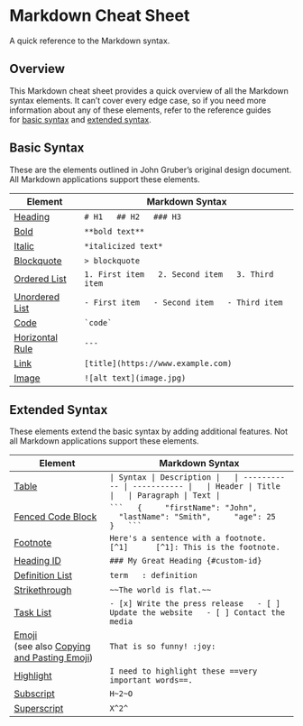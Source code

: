 # Markdown Cheat Sheet

A quick reference to the Markdown syntax.

## Overview[](https://www.markdownguide.org/cheat-sheet/#overview)

This Markdown cheat sheet provides a quick overview of all the Markdown syntax elements. It can’t cover every edge case, so if you need more information about any of these elements, refer to the reference guides for [basic syntax](https://www.markdownguide.org/basic-syntax/) and [extended syntax](https://www.markdownguide.org/extended-syntax/).

## Basic Syntax[](https://www.markdownguide.org/cheat-sheet/#basic-syntax)

These are the elements outlined in John Gruber’s original design document. All Markdown applications support these elements.

|Element|Markdown Syntax|
|---|---|
|[Heading](https://www.markdownguide.org/basic-syntax/#headings)|`# H1   ## H2   ### H3`|
|[Bold](https://www.markdownguide.org/basic-syntax/#bold)|`**bold text**`|
|[Italic](https://www.markdownguide.org/basic-syntax/#italic)|`*italicized text*`|
|[Blockquote](https://www.markdownguide.org/basic-syntax/#blockquotes-1)|`> blockquote`|
|[Ordered List](https://www.markdownguide.org/basic-syntax/#ordered-lists)|`1. First item   2. Second item   3. Third item   `|
|[Unordered List](https://www.markdownguide.org/basic-syntax/#unordered-lists)|`- First item   - Second item   - Third item   `|
|[Code](https://www.markdownguide.org/basic-syntax/#code)|`` `code` ``|
|[Horizontal Rule](https://www.markdownguide.org/basic-syntax/#horizontal-rules)|`---`|
|[Link](https://www.markdownguide.org/basic-syntax/#links)|`[title](https://www.example.com)`|
|[Image](https://www.markdownguide.org/basic-syntax/#images-1)|`![alt text](image.jpg)`|

## Extended Syntax[](https://www.markdownguide.org/cheat-sheet/#extended-syntax)

These elements extend the basic syntax by adding additional features. Not all Markdown applications support these elements.

|Element|Markdown Syntax|
|---|---|
|[Table](https://www.markdownguide.org/extended-syntax/#tables)|`\| Syntax \| Description \|   \| ----------- \| ----------- \|   \| Header \| Title \|   \| Paragraph \| Text \|`|
|[Fenced Code Block](https://www.markdownguide.org/extended-syntax/#fenced-code-blocks)|` ```   {     "firstName": "John",     "lastName": "Smith",     "age": 25   }   ``` `|
|[Footnote](https://www.markdownguide.org/extended-syntax/#footnotes)|`Here's a sentence with a footnote. [^1]      [^1]: This is the footnote.`|
|[Heading ID](https://www.markdownguide.org/extended-syntax/#heading-ids)|`### My Great Heading {#custom-id}`|
|[Definition List](https://www.markdownguide.org/extended-syntax/#definition-lists)|`term   : definition`|
|[Strikethrough](https://www.markdownguide.org/extended-syntax/#strikethrough)|`~~The world is flat.~~`|
|[Task List](https://www.markdownguide.org/extended-syntax/#task-lists)|`- [x] Write the press release   - [ ] Update the website   - [ ] Contact the media`|
|[Emoji](https://www.markdownguide.org/extended-syntax/#emoji)  <br>(see also [Copying and Pasting Emoji](https://www.markdownguide.org/extended-syntax/#copying-and-pasting-emoji))|`That is so funny! :joy:`|
|[Highlight](https://www.markdownguide.org/extended-syntax/#highlight)|`I need to highlight these ==very important words==.`|
|[Subscript](https://www.markdownguide.org/extended-syntax/#subscript)|`H~2~O`|
|[Superscript](https://www.markdownguide.org/extended-syntax/#superscript)|`X^2^`|